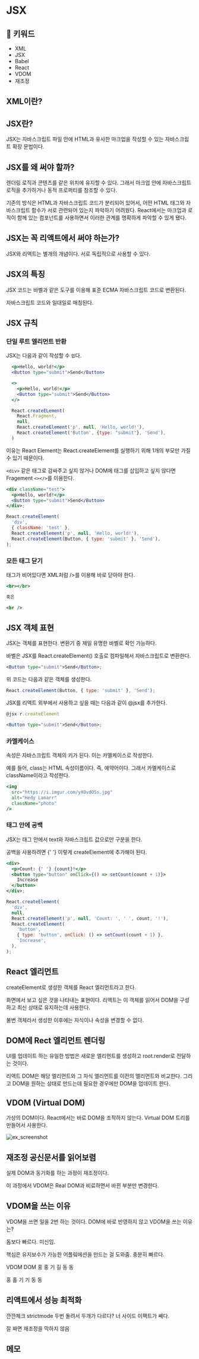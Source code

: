 # JSX

## :whale2: 키워드

* XML
* JSX
* Babel
* React
* VDOM
* 재조정

## XML이란?

## JSX란?

JSX는 자바스크립트 파일 안에 HTML과 유사한 마크업을 작성할 수 있는 자바스크립트 확장 문법이다.

## JSX를 왜 써야 할까?

렌더링 로직과 콘텐츠를 같은 위치에 유지할 수 있다. 그래서 마크업 안에 자바스크립트 로직을 추가하거나 동적 프로퍼티를 참조할 수 있다.

기존의 방식은 HTML과 자바스크립트 코드가 분리되어 있어서, 어떤 HTML 태그와 자바스크립트 함수가 서로 관련돠어 있는지 파악하기 어려웠다.
React에서는 마크업과 로직이 함께 있는 컴포넌트를 사용하면서 이러한 관계를 명확하게 파악할 수 있게 됐다.

## JSX는 꼭 리액트에서 써야 하는가?

JSX와 리액트는 별개의 개념이다. 서로 독립적으로 사용할 수 있다.

## JSX의 특징

JSX 코드는 바벨과 같은 도구를 이용해 표준 ECMA 자바스크립트 코드로 변환된다.

자바스크립트 코드와 일대일로 매칭된다.

## JSX 규칙

### 단일 루트 엘리먼트 반환

JSX는 다음과 같이 작성할 수 `없`다.

```jsx
  <p>Hello, world!</p>
  <Button type="submit">Send</Button>

  <>
    <p>Hello, world!</p>
    <Button type="submit">Send</Button>
  </>

  React.createELement(
    React.Fragment,
    null,
    React.createElement('p', null, 'Hello, world!'),
    React.createElement('Button', {type: "submit"}, 'Send'),
  )
```

이유는 React Element는 React.createElement를 실행하기 위해 1개의 부모만 가질 수 있기 때문이다.

`<div>` 같은 태그로 감싸주고 싶지 않거나 DOM에 태그를 삽입하고 싶지 않다면 Fragement `<></>`를 이용한다.

```jsx
<div className="test">
  <p>Hello, world!</p>
  <Button type="submit">Send</Button>
</div>;

React.createElement(
  'div',
  { className: 'test' },
  React.createElement('p', null, 'Hello, world!'),
  React.createElement(Button, { type: 'submit' }, 'Send'),
);
```

### 모든 태그 닫기

태그가 비어있다면 XML처럼 />를 이용해 바로 닫아야 한다.

```jsx
<br></br>

혹은

<br />
```

## JSX 객체 표현

JSX는 객체를 표현한다. 변환기 중 제일 유명한 바벨로 확인 가능하다.

바벨은 JSX를 React.createElement() 호출로 컴파일해서 자바스크립트로 변환한다.

```jsx
<Button type="submit">Send</Button>;
```

위 코드는 다음과 같은 객체를 생성한다.

```javascript
React.createElement(Button, { type: 'submit' }, 'Send');
```

JSX를 리액트 외부에서 사용하고 싶을 때는 다음과 같이 @jsx를 추가한다.

```jsx
@jsx r.createElement

<Button type="submit">Send</Button>;
```

### 카멜케이스

속성은 자바스크립트 객체의 키가 된다. 이는 카멜케이스로 작성한다.

예를 들어, class는 HTML 속성이름이다. 즉, 예약어이다. 그래서 카멜케이스로 className이라고 작성한다.

```jsx
<img 
  src="https://i.imgur.com/yXOvdOSs.jpg" 
  alt="Hedy Lamarr" 
  className="photo"
/>
```

### 태그 안에 공백

JSX는 태그 안에서 text와 자바스크립트 값으로만 구분을 한다.

공백을 사용하려면 {' '} 이렇게 createElement에 추가해야 된다.

```jsx
<div>
  <p>Count: {' '} {count}!</p>
  <button type="button" onClick={() => setCount(count + 1)}>
    Increase
  </button>
</div>;

React.createElement(
  'div',
  null,
  React.createElement('p', null, 'Count: ', ' ', count, '!'),
  React.createElement(
    'button',
    { type: 'button', onClick: () => setCount(count + 1) },
    'Increase',
  ),
);
```

## React 엘리먼트

createElement로 생성한 객체를 React 엘리먼트라고 한다.

화면에서 보고 싶은 것을 나타내는 표현이다. 리액트는 이 객체를 읽어서 DOM을 구성하고 최신 상태로 유지하는데 사용한다.

불변 객체라서 생성한 이후에는 자식이나 속성을 변경할 수 없다.

## DOM에 Rect 엘리먼트 렌더링

UI를 업데이트 하는 유일한 방법은 새로운 엘리먼트를 생성하고 root.render로 전달하는 것이다.

리액트 DOM은 해당 엘리먼트와 그 자식 엘리먼트를 이전의 엘리먼트와 비교한다. 그리고 DOM을 원하는 상태로 만드는데 필요한 경우에만 DOM을 업데이트 한다.

## VDOM (Virtual DOM)

가상의 DOM이다. React에서는 바로 DOM을 조작하지 않는다. Virtual DOM 트리를 만들어서 사용한다.

![ex\_screenshot](./img/vdom.png)

## 재조정 공신문서를 읽어보렴

실제 DOM과 동기화를 하는 과정이 재조정이다.

이 과정에서 VDOM은 Real DOM과 비료하면서 바뀐 부분만 변경한다.

## VDOM을 쓰는 이유

VDOM을 쓰면 일을 2번 하는 것이다. DOM에 바로 반영하지 않고 VDOM을 쓰는 이유는?

돔보다 빠르다. 미신임.

핵심은 유지보수가 가능한 어플맄에션을 만드는 걸 도와줌. 충분히 빠르다.

VDOM DOM
홍  홍
기  길
동  동

홍  홀
기  기
동  동

## 리액트에서 성능 최적화

깐깐체크 strictmode 두번 돌려서 두개가 다르다? 너 사이드 이팩트가 쎼다.

잘 짜면 재조정을 막하지 않음

## 메모

